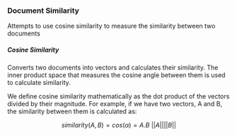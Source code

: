 ### Document Similarity
Attempts to use cosine similarity to measure the similarity between two documents

##### Cosine Similarity
Converts two documents into vectors and calculates their similarity. The inner product space that measures the cosine angle between them is used to calculate similarity.

We define cosine similarity mathematically as the dot product of the vectors divided by their magnitude. For example, if we have two vectors, A and B, the similarity between them is calculated as:

$$ {{similarity(A, B)} = {cos(\alpha)}} = {{A.B} \ {||A|| ||B||}} $$